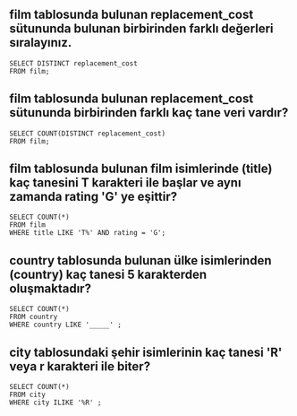 ## film tablosunda bulunan replacement_cost sütununda bulunan birbirinden farklı değerleri sıralayınız.
```
SELECT DISTINCT replacement_cost
FROM film;
```
## film tablosunda bulunan replacement_cost sütununda birbirinden farklı kaç tane veri vardır?
```
SELECT COUNT(DISTINCT replacement_cost)
FROM film;
```
## film tablosunda bulunan film isimlerinde (title) kaç tanesini T karakteri ile başlar ve aynı zamanda rating 'G' ye eşittir?
```
SELECT COUNT(*)
FROM film
WHERE title LIKE 'T%' AND rating = 'G';
```
## country tablosunda bulunan ülke isimlerinden (country) kaç tanesi 5 karakterden oluşmaktadır?
```
SELECT COUNT(*)
FROM country
WHERE country LIKE '_____' ;
```
## city tablosundaki şehir isimlerinin kaç tanesi 'R' veya r karakteri ile biter?
```
SELECT COUNT(*)
FROM city
WHERE city ILIKE '%R' ;
```
